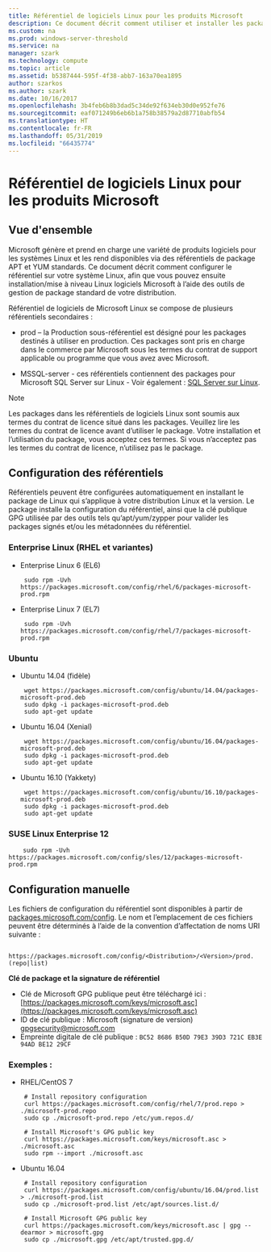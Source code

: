 ```yaml
---
title: Référentiel de logiciels Linux pour les produits Microsoft
description: Ce document décrit comment utiliser et installer les packages de logiciels Linux pour les produits Microsoft.
ms.custom: na
ms.prod: windows-server-threshold
ms.service: na
manager: szark
ms.technology: compute
ms.topic: article
ms.assetid: b5387444-595f-4f38-abb7-163a70ea1895
author: szarkos
ms.author: szark
ms.date: 10/16/2017
ms.openlocfilehash: 3b4feb6b8b3dad5c34de92f634eb30d0e952fe76
ms.sourcegitcommit: eaf071249b6eb6b1a758b38579a2d87710abfb54
ms.translationtype: HT
ms.contentlocale: fr-FR
ms.lasthandoff: 05/31/2019
ms.locfileid: "66435774"
---
```

# <a name="linux-software-repository-for-microsoft-products"></a>Référentiel de logiciels Linux pour les produits Microsoft

## <a name="overview"></a>Vue d'ensemble
Microsoft génère et prend en charge une variété de produits logiciels pour les systèmes Linux et les rend disponibles via des référentiels de package APT et YUM standards. Ce document décrit comment configurer le référentiel sur votre système Linux, afin que vous pouvez ensuite installation/mise à niveau Linux logiciels Microsoft à l’aide des outils de gestion de package standard de votre distribution.

Référentiel de logiciels de Microsoft Linux se compose de plusieurs référentiels secondaires :

 - prod – la Production sous-référentiel est désigné pour les packages destinés à utiliser en production. Ces packages sont pris en charge dans le commerce par Microsoft sous les termes du contrat de support applicable ou programme que vous avez avec Microsoft.

 - MSSQL-server - ces référentiels contiennent des packages pour Microsoft SQL Server sur Linux - Voir également : [SQL Server sur Linux](https://www.microsoft.com/en-us/sql-server/sql-server-vnext-including-Linux).

> [!Note]
> Les packages dans les référentiels de logiciels Linux sont soumis aux termes du contrat de licence situé dans les packages. Veuillez lire les termes du contrat de licence avant d’utiliser le package. Votre installation et l’utilisation du package, vous acceptez ces termes. Si vous n’acceptez pas les termes du contrat de licence, n’utilisez pas le package.


## <a name="configuring-the-repositories"></a>Configuration des référentiels
Référentiels peuvent être configurées automatiquement en installant le package de Linux qui s’applique à votre distribution Linux et la version. Le package installe la configuration du référentiel, ainsi que la clé publique GPG utilisée par des outils tels qu’apt/yum/zypper pour valider les packages signés et/ou les métadonnées du référentiel.

### <a name="enterprise-linux-rhel-and-variants"></a>Enterprise Linux (RHEL et variantes)

 - Enterprise Linux 6 (EL6)

        sudo rpm -Uvh https://packages.microsoft.com/config/rhel/6/packages-microsoft-prod.rpm

 - Enterprise Linux 7 (EL7)

        sudo rpm -Uvh https://packages.microsoft.com/config/rhel/7/packages-microsoft-prod.rpm


### <a name="ubuntu"></a>Ubuntu

 - Ubuntu 14.04 (fidèle)

        wget https://packages.microsoft.com/config/ubuntu/14.04/packages-microsoft-prod.deb
        sudo dpkg -i packages-microsoft-prod.deb
        sudo apt-get update

 - Ubuntu 16.04 (Xenial)

        wget https://packages.microsoft.com/config/ubuntu/16.04/packages-microsoft-prod.deb
        sudo dpkg -i packages-microsoft-prod.deb
        sudo apt-get update

 - Ubuntu 16.10 (Yakkety)

        wget https://packages.microsoft.com/config/ubuntu/16.10/packages-microsoft-prod.deb
        sudo dpkg -i packages-microsoft-prod.deb
        sudo apt-get update


### <a name="suse-linux-enterprise-12"></a>SUSE Linux Enterprise 12

        sudo rpm -Uvh https://packages.microsoft.com/config/sles/12/packages-microsoft-prod.rpm


## <a name="manual-configuration"></a>Configuration manuelle
Les fichiers de configuration du référentiel sont disponibles à partir de [packages.microsoft.com/config](https://packages.microsoft.com/config/). Le nom et l’emplacement de ces fichiers peuvent être déterminés à l’aide de la convention d’affectation de noms URI suivante :

        https://packages.microsoft.com/config/<Distribution>/<Version>/prod.(repo|list)

**Clé de package et la signature de référentiel**

 - Clé de Microsoft GPG publique peut être téléchargé ici : [https://packages.microsoft.com/keys/microsoft.asc](https://packages.microsoft.com/keys/microsoft.asc)
 - ID de clé publique : Microsoft (signature de version) <gpgsecurity@microsoft.com>
 - Empreinte digitale de clé publique : `BC52 8686 B50D 79E3 39D3 721C EB3E 94AD BE12 29CF`

### <a name="examples"></a>Exemples :

 - RHEL/CentOS 7

        # Install repository configuration
        curl https://packages.microsoft.com/config/rhel/7/prod.repo > ./microsoft-prod.repo
        sudo cp ./microsoft-prod.repo /etc/yum.repos.d/

        # Install Microsoft's GPG public key
        curl https://packages.microsoft.com/keys/microsoft.asc > ./microsoft.asc
        sudo rpm --import ./microsoft.asc

 - Ubuntu 16.04

        # Install repository configuration
        curl https://packages.microsoft.com/config/ubuntu/16.04/prod.list > ./microsoft-prod.list
        sudo cp ./microsoft-prod.list /etc/apt/sources.list.d/

        # Install Microsoft GPG public key
        curl https://packages.microsoft.com/keys/microsoft.asc | gpg --dearmor > microsoft.gpg
        sudo cp ./microsoft.gpg /etc/apt/trusted.gpg.d/



